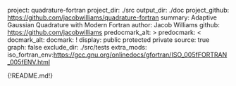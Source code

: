project: quadrature-fortran
project_dir: ./src
output_dir: ./doc
project_github: https://github.com/jacobwilliams/quadrature-fortran
summary: Adaptive Gaussian Quadrature with Modern Fortran
author: Jacob Williams
github: https://github.com/jacobwilliams
predocmark_alt: >
predocmark: <
docmark_alt:
docmark: !
display: public
         protected
         private
source: true
graph: false
exclude_dir: ./src/tests
extra_mods: iso_fortran_env:https://gcc.gnu.org/onlinedocs/gfortran/ISO_005fFORTRAN_005fENV.html

{!README.md!}
